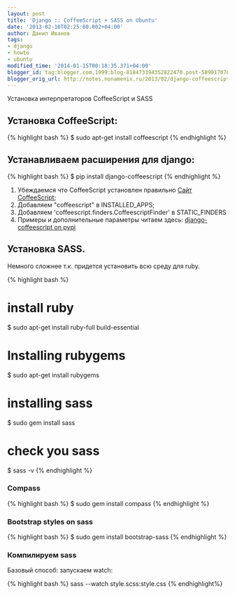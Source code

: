 ```yaml
---
layout: post
title: 'Django :: CoffeeScript + SASS on Ubuntu'
date: '2013-02-10T02:25:00.002+04:00'
author: Данил Иванов
tags:
- django
- howto
- ubuntu
modified_time: '2014-01-15T00:18:35.371+04:00'
blogger_id: tag:blogger.com,1999:blog-818473394352822470.post-5899170706836190835
blogger_orig_url: http://notes.nonamenix.ru/2013/02/django-coffeescript-sass-on-ubuntu.html
---
```


Установка интерпретаторов CoffeeScript и SASS
<!--more--> 

## Установка CoffeeScript: 

{% highlight bash %}
$ sudo apt-get install coffeescript
{% endhighlight %}

## Устанавливаем расширения для django:

{% highlight bash %}
$ pip install django-coffeescript
{% endhighlight %}

1. Убеждаемся что CoffeeScript установлен правильно <a href="http://jashkenas.github.com/coffee-script/">Сайт CoffeeScript</a>;
2. Добавляем "coffeescript" в INSTALLED_APPS;
3. Добавляем  'coffeescript.finders.CoffeescriptFinder' в STATIC_FINDERS 
4. Примеры и дополнительные параметры читаем здесь: <a href="http://pypi.python.org/pypi/django-coffeescript/">django-coffeescript on pypi</a>

## Установка SASS.

Немного сложнее т.к. придется установить всю среду для ruby.

{% highlight bash %}
# install ruby 
$ sudo apt-get install ruby-full build-essential

# Installing rubygems
$ sudo apt-get install rubygems

# installing sass
$ sudo gem install sass

# check you sass
$ sass -v
{% endhighlight %}

### Compass

{% highlight bash %}
$ sudo gem install compass
{% endhighlight %}

### Bootstrap styles on sass

{% highlight bash %}
$ sudo gem install bootstrap-sass
{% endhighlight %}

### Компилируем sass

Базовый способ: запускаем watch:

{% highlight bash %}
sass --watch style.scss:style.css
{% endhighlight%}
